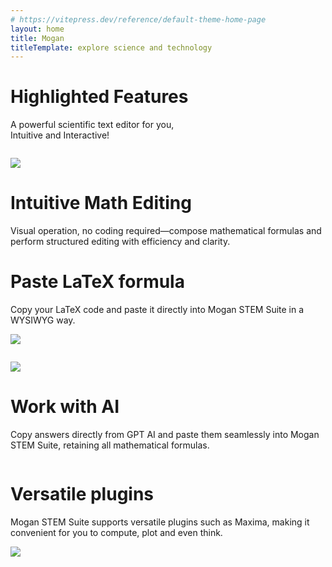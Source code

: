 ```yaml
---
# https://vitepress.dev/reference/default-theme-home-page
layout: home
title: Mogan
titleTemplate: explore science and technology
---
```


<EnCustomHero />

<div class="feature">

# Highlighted Features


A powerful scientific text editor for you,<br/>
Intuitive and Interactive!

</div>


<div style="display: flex;justify-content: center">
<div class="feature-list">

<div class="feature-image">

![](/assets/image/math-en.png)

</div>

<div class="feature-content">
<h1>Intuitive Math Editing</h1>
Visual operation, no coding required—compose mathematical formulas and perform structured editing with efficiency and clarity.
</div>
</div>
</div>

<div style="display: flex;justify-content: center">
<div class="feature-list">
<div class="feature-content">

<h1>Paste LaTeX formula</h1>
Copy your LaTeX code and paste it directly into Mogan STEM Suite in a WYSIWYG way.
</div>

<div class="feature-image">

![](/assets/image/feature-copy-en.png)

</div>

</div>
</div>



<div style="display: flex;justify-content: center">
<div class="feature-list">

<div class="feature-image">

![](/assets/image/feature-copy-ai-en.png)

</div>

<div class="feature-content">

<h1>Work with AI</h1>

Copy answers directly from GPT AI and paste them seamlessly into Mogan STEM Suite, retaining all mathematical formulas.

</div>
</div>
</div>





<div style="display: flex;justify-content: center">
<div class="feature-list">



<div class="feature-content">

<h1>Versatile plugins</h1>

Mogan STEM Suite supports versatile plugins such as Maxima, making it convenient for you to compute, plot and even think.

</div>

<div class="feature-image">

![](/assets/image/maxima-en.png)

</div>

</div>
</div>



